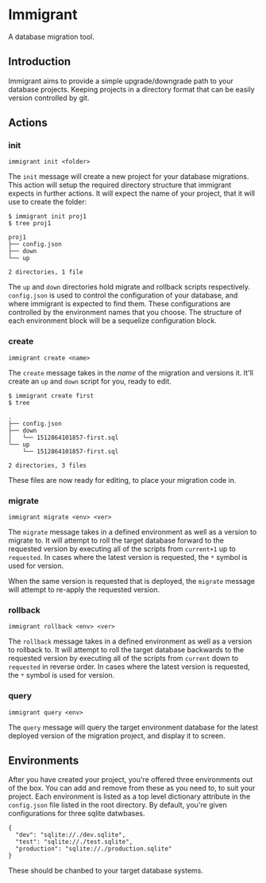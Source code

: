 # Immigrant

A database migration tool.

## Introduction

Immigrant aims to provide a simple upgrade/downgrade path to your database projects. Keeping projects in a directory format that can be easily version controlled by git.

## Actions

### init

`immigrant init <folder>`

The `init` message will create a new project for your database migrations. This action will setup the required directory structure that immigrant expects in further actions. It will expect the name of your project, that it will use to create the folder:

```
$ immigrant init proj1
$ tree proj1

proj1
├── config.json
├── down
└── up

2 directories, 1 file
```

The `up` and `down` directories hold migrate and rollback scripts respectively. `config.json` is used to control the configuration of your database, and where immigrant is expected to find them. These configurations are controlled by the environment names that you choose. The structure of each environment block will be a sequelize configuration block.

### create

`immigrant create <name>`

The `create` message takes in the *name* of the migration and versions it. It'll create an `up` and `down` script for you, ready to edit.

```
$ immigrant create first
$ tree

.
├── config.json
├── down
│   └── 1512864101857-first.sql
└── up
    └── 1512864101857-first.sql

2 directories, 3 files
```

These files are now ready for editing, to place your migration code in.

### migrate

`immigrant migrate <env> <ver>`

The `migrate` message takes in a defined environment as well as a version to migrate to. It will attempt to roll the target database forward to the requested version by executing all of the scripts from `current+1` up to `requested`. In cases where the latest version is requested, the `*` symbol is used for version.

When the same version is requested that is deployed, the `migrate` message will attempt to re-apply the requested version.

### rollback

`immigrant rollback <env> <ver>`

The `rollback` message takes in a defined environment as well as a version to rollback to. It will attempt to roll the target database backwards to the requested version by executing all of the scripts from `current` down to `requested` in reverse order. In cases where the latest version is requested, the `*` symbol is used for version.

### query

`immigrant query <env>`

The `query` message will query the target environment database for the latest deployed version of the migration project, and display it to screen.

## Environments

After you have created your project, you're offered three environments out of the box. You can add and remove from these as you need to, to suit your project. Each environment is listed as a top level dictionary attribute in the `config.json` file listed in the root directory. By default, you're given configurations for three sqlite datwbases.

```
{
  "dev": "sqlite://./dev.sqlite",
  "test": "sqlite://./test.sqlite",
  "production": "sqlite://./production.sqlite"
}
```

These should be chanbed to your target database systems.

